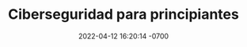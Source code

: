 ---
layout: post
title: Ciberseguridad para principiantes
description: Primeros pasos para ser un ciudadano digital precavido.
image: assets/images/posts/tipos-contrasenas-01.jfif
date: 2022-04-12 16:20:14 -0700
category: curso
---